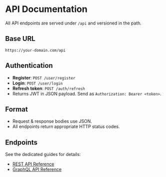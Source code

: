 # API Documentation

All API endpoints are served under `/api` and versioned in the path.

## Base URL

```
https://your-domain.com/api
```

## Authentication

- **Register**: `POST /user/register`  
- **Login**: `POST /user/login`
- **Refresh token**: `POST /auth/refresh`  
- Returns JWT in JSON payload. Send as `Authorization: Bearer <token>`.

## Format

- Request & response bodies use JSON.  
- All endpoints return appropriate HTTP status codes.

## Endpoints

See the dedicated guides for details:

- [REST API Reference](../guides/rest.md)  
- [GraphQL API Reference](../guides/graphql.md)
